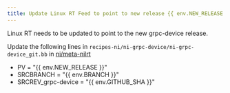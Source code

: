 ```yaml
---
title: Update Linux RT Feed to point to new release {{ env.NEW_RELEASE }}
---
```


Linux RT needs to be updated to point to the new grpc-device release.

Update the following lines in `recipes-ni/ni-grpc-device/ni-grpc-device_git.bb` in [ni/meta-nilrt](https://github.com/ni/meta-nilrt)
- PV = "{{ env.NEW_RELEASE }}"
- SRCBRANCH = "{{ env.BRANCH }}"
- SRCREV_grpc-device = "{{ env.GITHUB_SHA }}"
